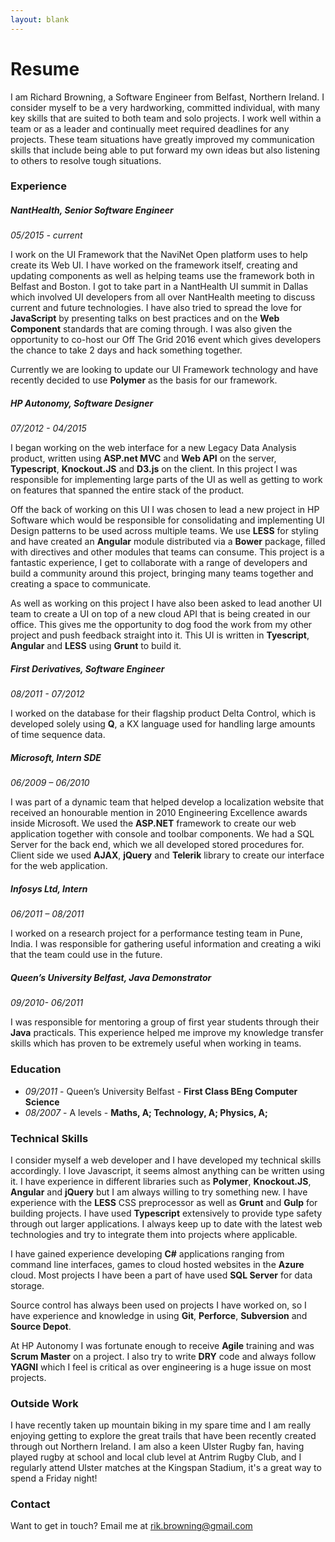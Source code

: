 ```yaml
---
layout: blank
---
```


Resume
======

I am Richard Browning, a Software Engineer from Belfast, Northern Ireland. I consider myself to be a very hardworking, committed individual, with many key skills that are suited to both team and solo projects.  I work well within a team or as a leader and continually meet required deadlines for any projects. These team situations have greatly improved my communication skills that include being able to put forward my own ideas but also listening to others to resolve tough situations.


### Experience ###

##### NantHealth, Senior Software Engineer

*05/2015 - current*

I work on the UI Framework that the NaviNet Open platform uses to help create its Web UI. I have worked on the framework itself, creating and updating components as well as helping teams use the framework both in Belfast and Boston. I got to take part in a NantHealth UI summit in Dallas which involved UI developers from all over NantHealth meeting to discuss current and future technologies. I have also tried to spread the love for **JavaScript** by presenting talks on best practices and on the **Web Component** standards that are coming through. I was also given the opportunity to co-host our Off The Grid 2016 event which gives developers the chance to take 2 days and hack something together.

Currently we are looking to update our UI Framework technology and have recently decided to use **Polymer** as the basis for our framework.

##### HP Autonomy, Software Designer

*07/2012 - 04/2015*

I began working on the web interface for a new Legacy Data Analysis product, written using **ASP.net MVC** and **Web API** on the server, **Typescript**, **Knockout.JS** and **D3.js** on the client. In this project I was responsible for implementing large parts of the UI as well as getting to work on features that spanned the entire stack of the product.

Off the back of working on this UI I was chosen to lead a new project in HP Software which would be responsible for consolidating and implementing UI Design patterns to be used across multiple teams. We use **LESS** for styling and have created an **Angular** module distributed via a **Bower** package, filled with directives and other modules that teams can consume. This project is a fantastic experience, I get to collaborate with a range of developers and build a community around this project, bringing many teams together and creating a space to communicate.

As well as working on this project I have also been asked to lead another UI team to create a UI on top of a new cloud API that is being created in our office. This gives me the opportunity to dog food the work from my other project and push feedback straight into it. This UI is written in **Tyescript**, **Angular** and **LESS** using **Grunt** to build it.

##### First Derivatives, Software Engineer

*08/2011 - 07/2012*

I worked on the database for their flagship product Delta Control, which is developed solely using **Q**, a KX language used for handling large amounts of time sequence data.

##### Microsoft, Intern SDE 

*06/2009 – 06/2010*

I was part of a dynamic team that helped develop a localization website that received an honourable mention in 2010 Engineering Excellence awards inside Microsoft.  We used the **ASP.NET** framework to create our web application together with console and toolbar components.  We had a SQL Server for the back end, which we all developed stored procedures for.  Client side we used **AJAX**, **jQuery** and **Telerik** library to create our interface for the web application.

##### Infosys Ltd, Intern

*06/2011 – 08/2011*

I worked on a research project for a performance testing team in Pune, India. I was responsible for gathering useful information and creating a wiki that the team could use in the future.

##### Queen’s University Belfast, Java Demonstrator

*09/2010- 06/2011*

I was responsible for mentoring a group of first year students through their **Java** practicals. This experience helped me improve my knowledge transfer skills which has proven to be extremely useful when working in teams.

### Education ###

+ *09/2011* - Queen’s University Belfast  - **First Class BEng Computer Science**
+ *08/2007* - A levels - **Maths, A; Technology, A; Physics, A;**

### Technical Skills ###

I consider myself a web developer and I have developed my technical skills accordingly. I love Javascript, it seems almost anything can be written using it. I have experience in different libraries such as **Polymer**, **Knockout.JS**, **Angular** and **jQuery** but I am always willing to try something new. I have experience with the **LESS** CSS preprocessor as well as **Grunt** and **Gulp** for building projects. I have used **Typescript** extensively to provide type safety through out larger applications. I always keep up to date with the latest web technologies and try to integrate them into projects where applicable.

I have gained experience developing **C#** applications ranging from command line interfaces, games to cloud hosted websites in the **Azure** cloud. Most projects I have been a part of have used **SQL Server** for data storage.

Source control has always been used on projects I have worked on, so I have experience and knowledge in using **Git**, **Perforce**, **Subversion** and **Source Depot**.

At HP Autonomy I was fortunate enough to receive **Agile** training and was **Scrum Master** on a project. I also try to write **DRY** code and always follow **YAGNI** which I feel is critical as over engineering is a huge issue on most projects.

### Outside Work ###

I have recently taken up mountain biking in my spare time and I am really enjoying getting to explore the great trails that have been recently created through out Northern Ireland. I am also a keen Ulster Rugby fan, having played rugby at school and local club level at Antrim Rugby Club, and I regularly attend Ulster matches at the Kingspan Stadium, it's a great way to spend a Friday night! 

### Contact ###

Want to get in touch? Email me at [rik.browning@gmail.com](mailto:rik.browning@gmail.com)




